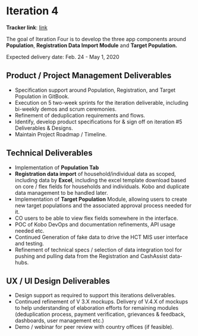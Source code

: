 # Iteration 4

**Tracker link**: [link](https://prod.teamgantt.com/gantt/schedule/?ids=1794245&public_keys=O5dlvTv5qm0V&zoom=d100&font_size=12&estimated_hours=0&assigned_resources=0&percent_complete=0&documents=0&comments=0&col_width=355&hide_header_tabs=0&menu_view=1&resource_filter=1&name_in_bar=0&name_next_to_bar=0&resource_names=1&resource_hours=1#user=&company=&custom=&date_filter=&hide_completed=false&color_filter=)

The goal of Iteration Four is to develop the three app components around **Population**, **Registration Data Import Module** and **Target Population.**

Expected delivery date: Feb. 24 - May 1, 2020

## **Product / Project Management Deliverables**

* Specification support around Population, Registration, and Target Population in GitBook.
* Execution on 5 two-week sprints for the iteration deliverable, including bi-weekly demos and scrum ceremonies.
* Refinement of deduplication requirements and flows.
* Identify, develop product specifications for & sign off on iteration \#5 Deliverables & Designs.
* Maintain Project Roadmap / Timeline.

## **Technical Deliverables**

* Implementation of **Population Tab**
* **Registration data import** of household/individual data as scoped, including data by **Excel**, including the excel template download based on core / flex fields for households and individuals. Kobo and duplicate data management to be handled later.
* Implementation of **Target Population** Module, allowing users to create new target populations and the associated approval process needed for it.
* CO users to be able to view flex fields somewhere in the interface.
* POC of Kobo DevOps and documentation refinements, API usage needed etc.
* Continued Generation of fake data to drive the HCT MIS user interface and testing.
* Refinement of technical specs / selection of data integration tool for pushing and pulling data from the Registration and CashAssist data-hubs.

## **UX / UI Design Deliverables**

* Design support as required to support this iterations deliverables.
* Continued refinement of V 3.X mockups. Delivery of V.4.X of mockups to help understanding of elaboration efforts for remaining modules \(deduplication process, payment verification, grievances & feedback, dashboards, user management etc.\)
* Demo / webinar for peer review with country offices \(if feasible\).

